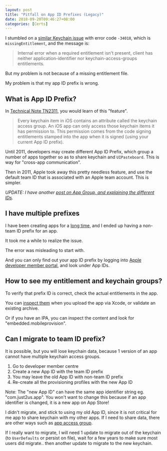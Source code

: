 ```yaml
---
layout: post
title: "Pitfall on App ID Prefixes (Legacy)"
date: 2018-09-20T09:46:27+08:00
categories: [Certs]
---
```


I stumbled on a [similar Keychain issue](https://github.com/kishikawakatsumi/KeychainAccess/issues/52) with error code `-34018`, which is `missingEntitlement`, and the message is:

> Internal error when a required entitlement isn't present, client has neither application-identifier nor keychain-access-groups entitlements.

But my problem is not because of a missing entitlement file.

My problem is that my app ID prefix is wrong.

## What is App ID Prefix?

In [Technical Note TN2311](https://developer.apple.com/library/archive/technotes/tn2311/_index.html), you would learn of this "feature".

> Every keychain item in iOS contains an attribute called the keychain access group. An iOS app can only access those keychain items it has permission to. This permission comes from the code signing entitlements stamped into the app when it is signed (using your current App ID prefix).

Until 2011, developers may create different App ID Prefix, which group a number of apps together so as to share keychain and `UIPasteboard`. This is way for "cross-app communication".

Then in 2011, Apple took away this pretty needless feature, and use the default team ID that is associated with an Apple team account. This is simpler.

_UPDATE: I have another [post on App Group, and explaining the different IDs](/2018/09/23/app-group-for-sharing-between-apps-and-extensions/)._

## I have multiple prefixes

I have been creating apps for a [long time](/2018/06/01/evolution-of-my-code-in-last-10-years/), and I ended up having a non-team ID prefix for an app.

It took me a while to realize the issue.

The error was misleading to start with.

And you can only find out your app ID prefix by logging into [Apple developer member portal](https://developer.apple.com/), and look under App IDs.

## How to see my entitlement and keychain groups?

To verify that prefix ID is correct, check the actual entitlements in the app.

You can [inspect them](https://developer.apple.com/library/archive/qa/qa1798/_index.html) when you upload the app via Xcode, or validate an existing archive.

Or if you have an IPA, you can inspect the content and look for "embedded.mobileprovision".

## Can I migrate to team ID prefix?

It is possible, but you will lose keychain data, because 1 version of an app cannot have multiple keychain access groups.

1. Go to developer member centre
2. Create a new App ID with the team ID prefix
3. You may leave the old App ID with non-team ID prefix
4. Re-create all the provisioning profiles with the new App ID

Note: The "new App ID" can have the same app identifier string eg. "com.just2us.app". You won't want to change this because if an app identifier is changed, it is a new app on App Store!

I didn't migrate, and stick to using my old App ID, since it is not critical for me app to share keychain with my other apps. If I need to share data, there are other ways such as [app access group](https://developer.apple.com/documentation/security/keychain_services/keychain_items/sharing_access_to_keychain_items_among_a_collection_of_apps).

If I really want to migrate, I will need 1 update to migrate out of the keychain (to `UserDefaults` or persist on file), wait for a few years to make sure most users did migrate.. then another update to migrate to the new keychain.
